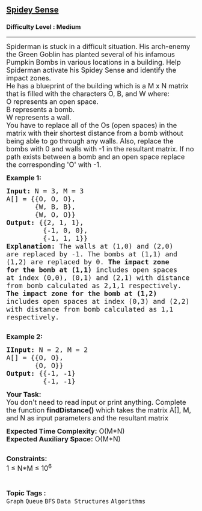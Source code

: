 <h2><a href="https://www.geeksforgeeks.org/problems/spidey-sense5556/1?page=2&category=BFS&sortBy=submissions">Spidey Sense</a></h2><h3>Difficulty Level : Medium</h3><hr><div class="problems_problem_content__Xm_eO"><p><span style="font-size:18px">Spiderman is stuck in a difficult situation. His arch-enemy the Green Goblin has planted several of his infamous Pumpkin Bombs in various locations in a building. Help Spiderman activate his Spidey Sense and identify the impact zones.&nbsp;<br>
He has a blueprint of the building which is a M x N matrix that is filled with the characters O, B, and W where:&nbsp;<br>
O represents an open space.<br>
B represents a bomb.<br>
W represents a wall.<br>
You have to replace all of the Os (open spaces) in the matrix with their shortest distance from a bomb without being able to go through any walls. Also, replace the bombs with 0 and walls with -1 in the resultant matrix. If no path exists between a bomb and an open space replace the corresponding 'O' with -1.</span></p>

<p><span style="font-size:18px"><strong>Example 1:</strong></span></p>

<pre><span style="font-size:18px"><strong>Input: </strong>N = 3, M = 3
A[] = {</span><span style="font-size:18px">{O, O, O}, 
       {W, B, B},&nbsp;
       {W, O, O</span><span style="font-size:18px">}}</span>
<span style="font-size:18px"><strong>Output:</strong> {</span><span style="font-size:18px">{2, 1, 1}, 
         {-1, 0, 0},&nbsp; 
         {-1, 1, 1</span><span style="font-size:18px">}}</span>
<span style="font-size:18px"><strong>Explanation: </strong></span><span style="font-size:18px">The walls at (1,0) and (2,0) 
are replaced by -1.</span><span style="font-size:18px"> The bombs at (1,1) and 
(1,2) are replaced by 0.</span><span style="font-size:18px"><strong> The impact zone 
for the bomb at (1,1)</strong> includes open spaces 
at index (0,0), (0,1) and (2,1) with distance 
from bomb calculated as 2,1,1 respectively.</span>
<span style="font-size:18px"><strong>The impact zone for the bomb at (1,2)</strong> 
includes open spaces at index (0,3) and (2,2) 
with distance from bomb calculated as 1,1 
respectively.</span>
</pre>

<p><br>
<span style="font-size:18px"><strong>Example 2:</strong></span></p>

<pre><span style="font-size:18px"><strong>IInput: </strong>N = 2, M = 2
A[] = {</span><span style="font-size:18px">{O, O},
       {O, O}</span><span style="font-size:18px">}</span> 
<span style="font-size:18px"><strong>Output:</strong> {{-1, -1}
         {-1, -1}
</span></pre>

<p><span style="font-size:18px"><strong>Your Task: </strong>&nbsp;<br>
You don't need to read input or print anything. Complete the function <strong>findDistance()</strong> which takes the matrix A[], M, and N as input parameters and the resultant matrix</span></p>

<p><span style="font-size:18px"><strong>Expected Time Complexity:</strong> O(M*N)<br>
<strong>Expected Auxiliary Space:</strong> O(M*N)</span></p>

<p><br>
<span style="font-size:18px"><strong>Constraints:</strong><br>
1 ≤ N*M ≤ 10<sup>6</sup></span></p>
</div><br><p><span style=font-size:18px><strong>Topic Tags : </strong><br><code>Graph</code>&nbsp;<code>Queue</code>&nbsp;<code>BFS</code>&nbsp;<code>Data Structures</code>&nbsp;<code>Algorithms</code>&nbsp;